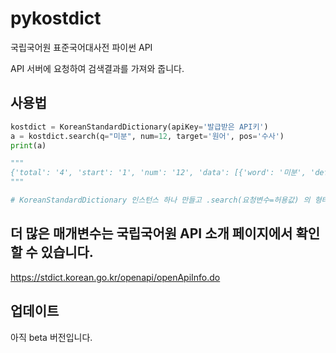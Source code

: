 # pykostdict
국립국어원 표준국어대사전 파이썬 API

API 서버에 요청하여 검색결과를 가져와 줍니다.


## 사용법
```python
kostdict = KoreanStandardDictionary(apiKey='발급받은 API키')
a = kostdict.search(q="미분", num=12, target='원어', pos='수사')
print(a)

"""
{'total': '4', 'start': '1', 'num': '12', 'data': [{'word': '미분', 'definition': '아직 나뉘지 않음.', 'link': 'https://stdict.korean.go.kr/search/searchView.do?word_no=126058&searchKeywordTo=3', 'type': '일반어', 'pos': '명사'}, {'word': '미분', 'definition': '쌀을 빻은 가루.', 'link': 'https://stdict.korean.go.kr/search/searchView.do?word_no=126060&searchKeywordTo=3', 'type': '일반어', 'pos': '명사'}, {'word': '미분', 'definition': '어떤 함수의 미분 계수를 구하는 일.', 'link': 'https://stdict.korean.go.kr/search/searchView.do?word_no=433885&searchKeywordTo=3', 'type': '일반어', 'pos': '명사'}, {'word': '미분', 'definition': '고운 가루.', 'link': 'https://stdict.korean.go.kr/search/searchView.do?word_no=126062&searchKeywordTo=3', 'type': '일반어', 'pos': '명사'}]}
"""

# KoreanStandardDictionary 인스턴스 하나 만들고 .search(요청변수=허용값) 의 형태로 넣어서 해주시면 됩니다.
```

## 더 많은 매개변수는 국립국어원 API 소개 페이지에서 확인 할 수 있습니다.
https://stdict.korean.go.kr/openapi/openApiInfo.do


## 업데이트
아직 beta 버전입니다.